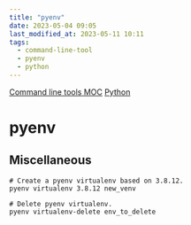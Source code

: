 ```yaml
---
title: "pyenv"
date: 2023-05-04 09:05
last_modified_at: 2023-05-11 10:11
tags:
  - command-line-tool
  - pyenv
  - python
---
```


[Command line tools MOC](Command%20line%20tools%20MOC.md)
[Python](Python.md)

# pyenv

## Miscellaneous

```shell
# Create a pyenv virtualenv based on 3.8.12.
pyenv virtualenv 3.8.12 new_venv

# Delete pyenv virtualenv.
pyenv virtualenv-delete env_to_delete
```

